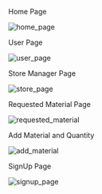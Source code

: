Home Page

![home_page](https://github.com/adarshnidhankar/Material_Inventory/assets/92661501/8eb6b75f-8bf5-4d22-891d-80eab80a1f3d)

User Page

![user_page](https://github.com/adarshnidhankar/Material_Inventory/assets/92661501/fb5d2c2a-5dfa-4ac3-932a-2c449dd53757)

Store Manager Page

![store_page](https://github.com/adarshnidhankar/Material_Inventory/assets/92661501/fab9c88d-aaa0-480c-bec6-50b7991c5664)

Requested Material Page

![requested_material](https://github.com/adarshnidhankar/Material_Inventory/assets/92661501/da729edd-f129-4bf0-8ab9-b011035a6ff7)

Add Material and Quantity

![add_material](https://github.com/adarshnidhankar/Material_Inventory/assets/92661501/5a1a0042-0038-47f2-a2a1-1c4ad0bdcf5f)

SignUp Page

![signup_page](https://github.com/adarshnidhankar/Material_Inventory/assets/92661501/e627811c-f2be-41de-8d3b-cfc832de3ae4)
